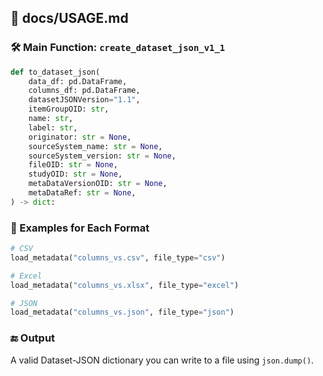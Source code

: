 ## 📄 docs/USAGE.md

### 🛠 Main Function: `create_dataset_json_v1_1`

```python
def to_dataset_json(
    data_df: pd.DataFrame,
    columns_df: pd.DataFrame,
    datasetJSONVersion="1.1",
    itemGroupOID: str,
    name: str,
    label: str,
    originator: str = None,
    sourceSystem_name: str = None,
    sourceSystem_version: str = None,
    fileOID: str = None,
    studyOID: str = None,
    metaDataVersionOID: str = None,
    metaDataRef: str = None,
) -> dict:
```

### 🔄 Examples for Each Format

```python
# CSV
load_metadata("columns_vs.csv", file_type="csv")

# Excel
load_metadata("columns_vs.xlsx", file_type="excel")

# JSON
load_metadata("columns_vs.json", file_type="json")
```

### 🔚 Output

A valid Dataset-JSON dictionary you can write to a file using `json.dump()`.